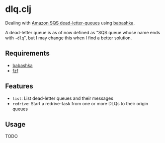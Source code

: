 # dlq.clj

Dealing with [Amazon SQS dead-letter-queues](https://docs.aws.amazon.com/AWSSimpleQueueService/latest/SQSDeveloperGuide/sqs-dead-letter-queues.html) using [babashka](https://github.com/babashka/babashka).

A dead-letter queue is as of now defined as "SQS queue whose name ends with `-dlq`", but I may change this when I find
a better solution.

## Requirements

- [babashka](https://github.com/babashka/babashka)
- [fzf](https://github.com/junegunn/fzf)

## Features

- `list`: List dead-letter queues and their messages
- `redrive`: Start a redrive-task from one or more DLQs to their origin queues

## Usage

TODO

